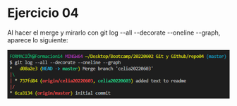 # Ejercicio 04

Al hacer el merge y mirarlo con git log --all --decorate --oneline --graph, aparece lo siguiente:

![Merge no Fast Forward](mergeNoFF.PNG)